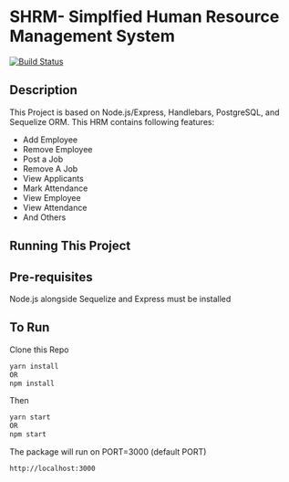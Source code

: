 # SHRM- Simplfied Human Resource Management System


[![Build Status](https://travis-ci.org/joemccann/dillinger.svg?branch=master)](https://travis-ci.org/joemccann/dillinger)

## Description
This Project is based on Node.js/Express, Handlebars, PostgreSQL, and Sequelize ORM.
This HRM contains following features:
- Add Employee
- Remove Employee
- Post a Job
- Remove A Job
- View Applicants
- Mark Attendance
- View Employee
- View Attendance
- And Others 

## Running This Project
## Pre-requisites
Node.js alongside Sequelize and Express must be installed 

## To Run
Clone this Repo

```sh
yarn install 
OR 
npm install 
```

Then

```sh
yarn start 
OR 
npm start 
```

The package will run on PORT=3000 (default PORT)
```sh
http://localhost:3000
```

